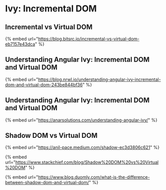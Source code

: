 # Ivy: Incremental DOM

## Incremental vs Virtual DOM <a id="89f4"></a>

{% embed url="https://blog.bitsrc.io/incremental-vs-virtual-dom-eb7157e43dca" %}

## **Understanding Angular Ivy: Incremental DOM and Virtual DOM** <a id="2f60"></a>

{% embed url="https://blog.nrwl.io/understanding-angular-ivy-incremental-dom-and-virtual-dom-243be844bf36" %}

## Understanding Angular Ivy: Incremental DOM and Virtual DOM

{% embed url="https://anarsolutions.com/understanding-angular-ivy/" %}

## Shadow DOM vs Virtual DOM

{% embed url="https://anil-pace.medium.com/shadow-ec3d3806c621" %}

{% embed url="https://www.stackchief.com/blog/Shadow%20DOM%20vs%20Virtual%20DOM" %}

{% embed url="https://www.blog.duomly.com/what-is-the-difference-between-shadow-dom-and-virtual-dom/" %}



